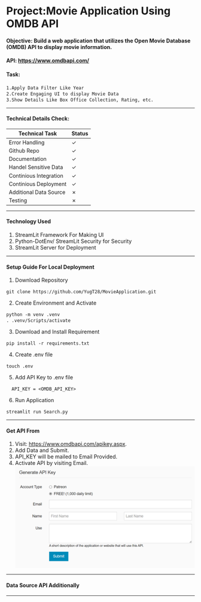 # Project:Movie Application Using OMDB API
#### Objective: Build a web application that utilizes the Open Movie Database (OMDB) API to display movie information.

#### API: https://www.omdbapi.com/

#### Task:
    1.Apply Data Filter Like Year
    2.Create Engaging UI to display Movie Data
    3.Show Details Like Box Office Collection, Rating, etc.
____
#### Technical Details Check:

| Technical Task         | Status  |
|------------------------|---------|
| Error Handling         | &check; |
| Github Repo            | &check; |
| Documentation          | &check; |
| Handel Sensitive Data  | &check; |
| Continious Integration | &check; |
| Continious Deployment  | &check; |
| Additional Data Source | &cross; |
| Testing                | &cross; |


____
#### Technology Used
1. StreamLit Framework For Making UI
2. Python-DotEnv/ StreamLit Security for Security
3. StreamLit Server for Deployment
____



#### Setup Guide For Local Deployment
1. Download Repository
```shell 
git clone https://github.com/YugT28/MovieApplication.git
```
2. Create Environment and Activate
```shell 
python -m venv .venv
. .venv/Scripts/activate
```
3. Download and Install Requirement
```shell 
pip install -r requirements.txt
```
4. Create .env file
```shell 
touch .env
```

5. Add API Key to .env file 
```text
  API_KEY = <OMDB_API_KEY>
```
6. Run Application 
```shell 
streamlit run Search.py
```
____

#### Get API From 
1. Visit: https://www.omdbapi.com/apikey.aspx.
2. Add Data and Submit.
3. API_KEY will be mailed to Email Provided.
4. Activate API by visiting Email.
![img.png](img.png)
____

#### Data Source API Additionally

____



